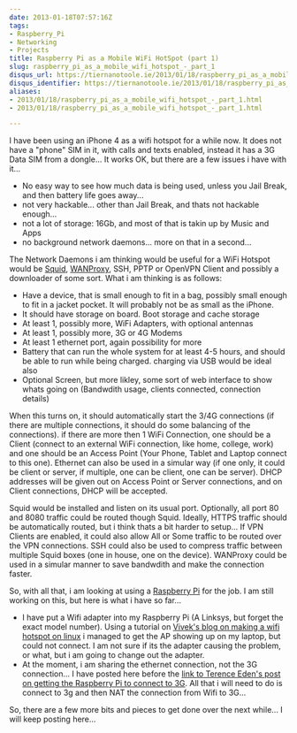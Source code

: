 ```yaml
---
date: 2013-01-18T07:57:16Z
tags:
- Raspberry_Pi
- Networking
- Projects
title: Raspberry Pi as a Mobile WiFi HotSpot (part 1)
slug: raspberry_pi_as_a_mobile_wifi_hotspot_-_part_1
disqus_url: https://tiernanotoole.ie/2013/01/18/raspberry_pi_as_a_mobile_wifi_hotspot_-_part_1.html
disqus_identifier: https://tiernanotoole.ie/2013/01/18/raspberry_pi_as_a_mobile_wifi_hotspot_-_part_1.html
aliases:
- 2013/01/18/raspberry_pi_as_a_mobile_wifi_hotspot_-_part_1.html
- 2013/01/18/raspberry_pi_as_a_mobile_wifi_hotspot_-_part_1.html

---
```

 
 
 
 
 
 
 

I have been using an iPhone 4 as a wifi hotspot for a while now. It does not have a "phone" SIM in it, with calls and texts enabled, instead it has a 3G Data SIM from a dongle... It works OK, but there are a few issues i have with it...

* No easy way to see how much data is being used, unless you Jail Break, and then battery life goes away...
* not very hackable... other than Jail Break, and thats not hackable enough...
* not a lot of storage: 16Gb, and most of that is takin up by Music and Apps
* no background network daemons... more on that in a second...

The Network Daemons i am thinking would be useful for a WiFi Hotspot would be [Squid][1], [WANProxy][2], SSH, PPTP or OpenVPN Client and possibly a downloader of some sort. What i am thinking is as follows:

* Have a device, that is small enough to fit in a bag, possibly small enough to fit in a jacket pocket. It will probably not be as small as the iPhone.
* It should have storage on board. Boot storage and cache storage
* At least 1, possibly more, WiFi Adapters, with optional antennas
* At least 1, possibly more, 3G or 4G Modems
* At least 1 ethernet port, again possibility for more
* Battery that can run the whole system for at least 4-5 hours, and should be able to run while being charged. charging via USB would be ideal also
* Optional Screen, but more likley, some sort of web interface to show whats going on (Bandwdith usage, clients connected, connection details)

When this turns on, it should automatically start the 3/4G connections (if there are multiple connections, it should do some balancing of the connections). if there are more then 1 WiFi Connection, one should be a Client (connect to an external WiFi connection, like home, college, work) and one should be an Access Point (Your Phone, Tablet and Laptop connect to this one). Ethernet can also be used in a simular way (if one only, it could be client or server, if multiple, one can be client, one can be server). DHCP addresses will be given out on Access Point or Server connections, and on Client connections, DHCP will be accepted.

Squid would be installed and listen on its usual port. Optionally, all port 80 and 8080 traffic could be routed though Squid. Ideally, HTTPS traffic should be automatically routed, but i think thats a bit harder to setup... If VPN Clients are enabled, it could also allow All or Some traffic to be routed over the VPN connections. SSH could also be used to compress traffic between multiple Squid boxes (one in house, one on the device). WANProxy could be used in a simular manner to save bandwdith and make the connection faster.

So, with all that, i am looking at using a [Raspberry Pi][3] for the job. I am still working on this, but here is what i have so far...

* I have put a Wifi adapter into my Raspberry Pi (A Linksys, but forget the exact model number). Using a tutorial on [Vivek's blog on making a wifi hotspot on linux][4] i managed to get the AP showing up on my laptop, but could not connect. I am not sure if its the adapter causing the problem, or what, but i am going to change out the adapter.
* At the moment, i am sharing the ethernet connection, not the 3G connection... I have posted here before the [link to Terence Eden's post on getting the Raspberry Pi to connect to 3G][5]. All that i will need to do is connect to 3g and then NAT the connection from Wifi to 3G...

So, there are a few more bits and pieces to get done over the next while... I will keep posting here...

[1]: http://www.squid-cache.org
[2]: http://wanproxy.org/
[3]: http://www.raspberrypi.org/
[4]: http://exain.wordpress.com/2011/03/31/making-a-wifi-hotspot-access-point-using-linux-wifi-lan-cardusb-adapter/
[5]: http://shkspr.mobi/blog/2012/07/3g-internet-on-raspberry-pi-success/
